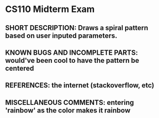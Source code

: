 # CS110 Midterm Exam

## SHORT DESCRIPTION: Draws a spiral pattern based on user inputed parameters.

## KNOWN BUGS AND INCOMPLETE PARTS: would've been cool to have the pattern be centered

## REFERENCES: the internet (stackoverflow, etc)

## MISCELLANEOUS COMMENTS: entering 'rainbow' as the color makes it rainbow